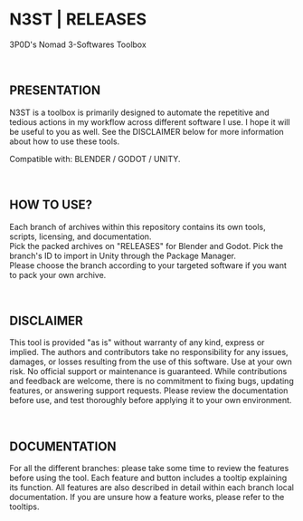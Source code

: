 # N3ST | RELEASES
3P0D's Nomad 3-Softwares Toolbox

<br>  

## PRESENTATION
N3ST is a toolbox is primarily designed to automate the repetitive and tedious actions in my workflow across different software I use. I hope it will be useful to you as well. See the DISCLAIMER below for more information about how to use these tools.  

Compatible with: BLENDER / GODOT / UNITY.

<br>  

## HOW TO USE?
Each branch of archives within this repository contains its own tools, scripts, licensing, and documentation.  
Pick the packed archives on "RELEASES" for Blender and Godot. Pick the branch's ID to import in Unity through the Package Manager.  
Please choose the branch according to your targeted software if you want to pack your own archive.  

<br>  

## DISCLAIMER
This tool is provided "as is" without warranty of any kind, express or implied. The authors and contributors take no responsibility for any issues, damages, or losses resulting from the use of this software. Use at your own risk. No official support or maintenance is guaranteed. While contributions and feedback are welcome, there is no commitment to fixing bugs, updating features, or answering support requests. Please review the documentation before use, and test thoroughly before applying it to your own environment. 

<br>  

## DOCUMENTATION
For all the different branches: please take some time to review the features before using the tool. Each feature and button includes a tooltip explaining its function. All features are also described in detail within each branch local documentation. If you are unsure how a feature works, please refer to the tooltips.
